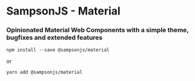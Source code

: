 # SampsonJS - Material

### Opinionated Material Web Components with a simple theme, bugfixes and extended features

```
npm install --save @sampsonjs/material
```

or

```
yarn add @sampsonjs/material
```
